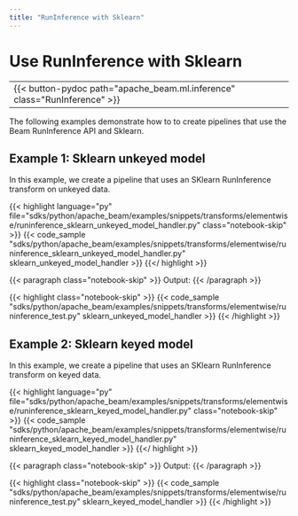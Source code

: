 ```yaml
---
title: "RunInference with Sklearn"
---
```

<!--
Licensed under the Apache License, Version 2.0 (the "License");
you may not use this file except in compliance with the License.
You may obtain a copy of the License at

http://www.apache.org/licenses/LICENSE-2.0

Unless required by applicable law or agreed to in writing, software
distributed under the License is distributed on an "AS IS" BASIS,
WITHOUT WARRANTIES OR CONDITIONS OF ANY KIND, either express or implied.
See the License for the specific language governing permissions and
limitations under the License.
-->

# Use RunInference with Sklearn

<table>
  <tr>
    <td>
      <a>
      {{< button-pydoc path="apache_beam.ml.inference" class="RunInference" >}}
      </a>
   </td>
  </tr>
</table>

The following examples demonstrate how to to create pipelines that use the Beam RunInference API and Sklearn.

## Example 1: Sklearn unkeyed model

In this example, we create a pipeline that uses an SKlearn RunInference transform on unkeyed data.

{{< highlight language="py" file="sdks/python/apache_beam/examples/snippets/transforms/elementwise/runinference_sklearn_unkeyed_model_handler.py"
  class="notebook-skip" >}}
{{< code_sample "sdks/python/apache_beam/examples/snippets/transforms/elementwise/runinference_sklearn_unkeyed_model_handler.py" sklearn_unkeyed_model_handler >}}
{{</ highlight >}}

{{< paragraph class="notebook-skip" >}}
Output:
{{< /paragraph >}}

{{< highlight class="notebook-skip" >}}
{{< code_sample "sdks/python/apache_beam/examples/snippets/transforms/elementwise/runinference_test.py" sklearn_unkeyed_model_handler >}}
{{< /highlight >}}

## Example 2: Sklearn keyed model

In this example, we create a pipeline that uses an SKlearn RunInference transform on keyed data.

{{< highlight language="py" file="sdks/python/apache_beam/examples/snippets/transforms/elementwise/runinference_sklearn_keyed_model_handler.py"
  class="notebook-skip" >}}
{{< code_sample "sdks/python/apache_beam/examples/snippets/transforms/elementwise/runinference_sklearn_keyed_model_handler.py" sklearn_keyed_model_handler >}}
{{</ highlight >}}

{{< paragraph class="notebook-skip" >}}
Output:
{{< /paragraph >}}

{{< highlight class="notebook-skip" >}}
{{< code_sample "sdks/python/apache_beam/examples/snippets/transforms/elementwise/runinference_test.py" sklearn_keyed_model_handler >}}
{{< /highlight >}}